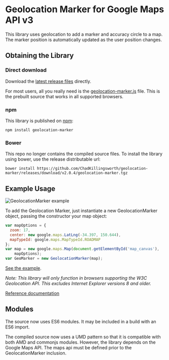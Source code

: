 # Geolocation Marker for Google Maps API v3

This library uses geolocation to add a marker and accuracy circle to a map. The marker position is automatically updated as the user position changes.

## Obtaining the Library

### Direct download
Download the [latest release files](https://github.com/ChadKillingsworth/geolocation-marker/releases/tag/v2.0.4) directly.

For most users, all you really need is the [geolocation-marker.js](https://github.com/ChadKillingsworth/geolocation-marker/releases/download/v2.0.4/geolocation-marker.js) file.
This is the prebuilt source that works in all supported browsers.

### npm
This library is published on [npm](https://www.npmjs.com/package/geolocation-marker):

    npm install geolocation-marker

### Bower
This repo no longer contains the compiled source files. To install the library using bower, use the release distributable url:

    bower install https://github.com/ChadKillingsworth/geolocation-marker/releases/download/v2.0.4/geolocation-marker.tgz

## Example Usage

![GeolocationMarker example](https://chadkillingsworth.github.io/geolocation-marker/images/example.png)

To add the Geolocation Marker, just instantiate a new GeolocationMarker object, passing the constructor your map object:

```JavaScript
var mapOptions = {
  zoom: 17,
  center: new google.maps.LatLng(-34.397, 150.644),
  mapTypeId: google.maps.MapTypeId.ROADMAP
};
var map = new google.maps.Map(document.getElementById('map_canvas'),
    mapOptions);
var GeoMarker = new GeolocationMarker(map);
```

[See the example](https://chadkillingsworth.github.io/geolocation-marker/test/example.html).

*Note: This library will only function in browsers supporting the W3C Geolocation API. This excludes Internet Explorer versions 8 and older.*

[Reference documentation](https://chadkillingsworth.github.io/geolocation-marker/docs/reference.html)

## Modules
The source now uses ES6 modules. It may be included in a build with an ES6 import.

The compiled source now uses a UMD pattern so that it is compatible with both AMD and commonjs
modules. However, the library depends on the Google Maps API. The maps api must be defined prior to the GeolocationMarker inclusion.
